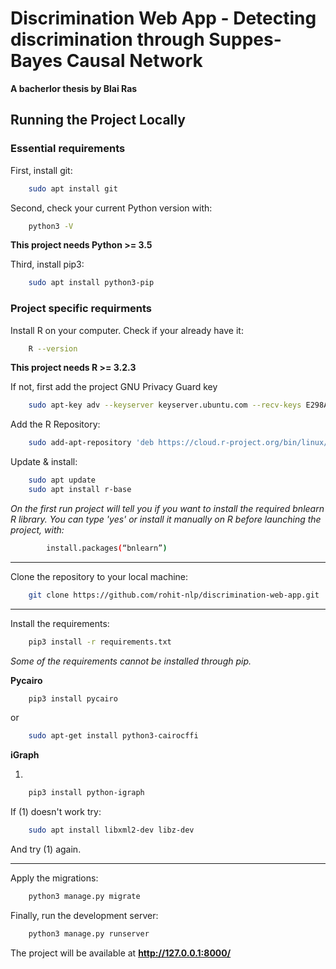 # Discrimination Web App - Detecting discrimination through Suppes-Bayes Causal Network
**A bacherlor thesis by Blai Ras**

## Running the Project Locally

### Essential requirements

First, install git:

```bash
	sudo apt install git
```

Second, check your current Python version with:

```bash
	python3 -V
```

**This project needs Python >= 3.5**

Third, install pip3:

```bash
	sudo apt install python3-pip
```

### Project specific requirments

Install R on your computer. Check if your already have it:

```bash
	R --version
```

**This project needs R >= 3.2.3**


If not, first add the project GNU Privacy Guard key 

```bash
	sudo apt-key adv --keyserver keyserver.ubuntu.com --recv-keys E298A3A825C0D65DFD57CBB651716619E084DAB9
```

Add the R Repository:

```bash
	sudo add-apt-repository 'deb https://cloud.r-project.org/bin/linux/ubuntu bionic-cran35/'
```

Update & install:

```bash
	sudo apt update
	sudo apt install r-base
```

*On the first run project will tell you if you want to install the required bnlearn R library. You can type 'yes' or install it manually on R before launching the project, with:*

```bash
		install.packages(“bnlearn”)
```

---

Clone the repository to your local machine:

```bash
	git clone https://github.com/rohit-nlp/discrimination-web-app.git
```

---

Install the requirements:

```bash
	pip3 install -r requirements.txt
```

*Some of the requirements cannot be installed through pip.*

**Pycairo**

```bash
	pip3 install pycairo
```
or

```bash
	sudo apt-get install python3-cairocffi
```

**iGraph**

1.
```bash
	pip3 install python-igraph
```

If (1) doesn't work try:

```bash
	sudo apt install libxml2-dev libz-dev
```

And try (1) again.

---

Apply the migrations:

```bash
	python3 manage.py migrate
```

Finally, run the development server:

```bash
	python3 manage.py runserver
```

The project will be available at **http://127.0.0.1:8000/**